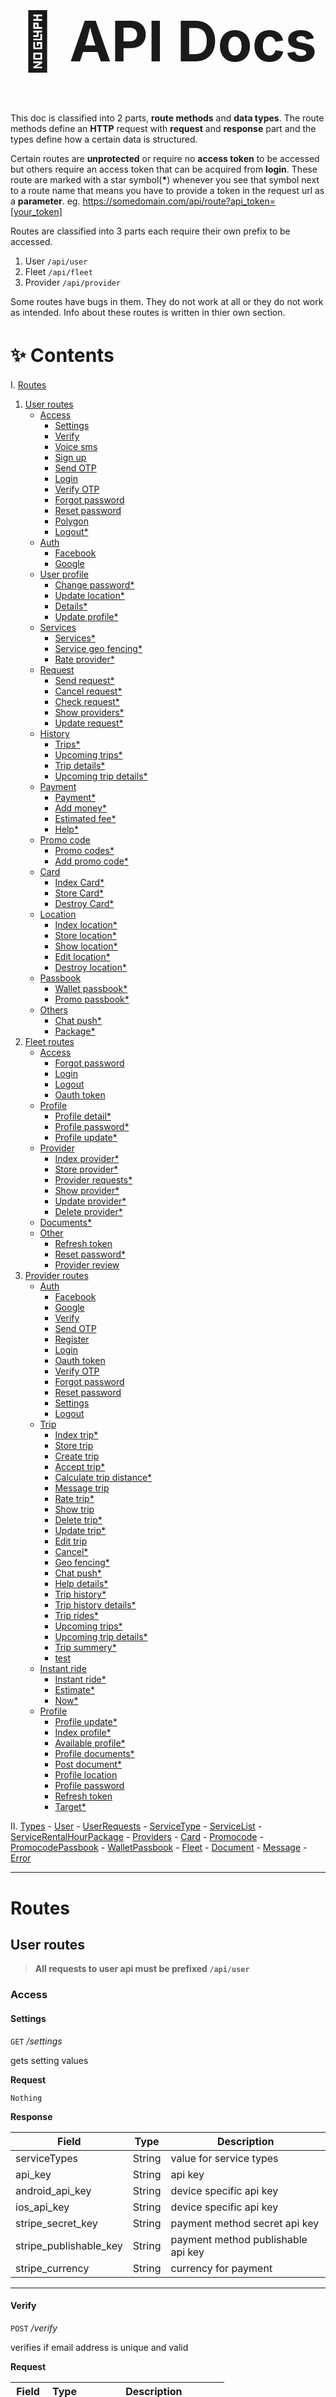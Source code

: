 <h1 style="font-size:90px;text-align:center;">📃 API Docs </h1>

This doc is classified into 2 parts, **route methods** and **data types**. The route methods define an **HTTP** request with **request** and **response** part  and the types define how a certain data is structured.

Certain routes are **unprotected** or require no **access token** to be accessed but others require an access token that can be acquired from **login**. These route are marked with a star symbol(**\***) whenever you see that symbol next to a route name that means you have to provide a token in the request url as a **parameter**. eg. https://somedomain.com/api/route?api_token=[your_token] 

Routes are classified into 3 parts each require their own prefix to be accessed.

1. User `/api/user`
2. Fleet `/api/fleet`
3. Provider `/api/provider`

Some routes have bugs in them. They do not work at all or they do not work as intended. Info about these routes is written in thier own section.

<h1 style="font-size:30px;">✨ Contents</h1>

I. [Routes](#routes)
 1. [User routes](#user-routes)
    - [Access](#access)
      - [Settings](#settings)
      - [Verify](#verify)
      - [Voice sms](#voice-sms)
      - [Sign up](#sign-up)
      - [Send OTP](#send-otp)
      - [Login](#login)
      - [Verify OTP](#verify-otp)
      - [Forgot password](#forgot-password)
      - [Reset password](#reset-password)
      - [Polygon](#polygon)
      - [Logout*](#logout)
    - [Auth](#auth)
      - [Facebook](#facebook)
      - [Google](#google)
    - [User profile](#user-profile)
      - [Change password*](#change-password)
      - [Update location*](#update-location)
      - [Details*](#details)
      - [Update profile*](#update-profile)
    - [Services](#services)
      - [Services*](#services-1)
      - [Service geo fencing*](#service-geo-fencing)
      - [Rate provider*](#rate-provider)
    - [Request](#request)
      - [Send request*](#send-request)
      - [Cancel request*](#cancel-request)
      - [Check request*](#check-request)
      - [Show providers*](#show-providers)
      - [Update request*](#update-request)
    - [History](#history)
      - [Trips*](#trips)
      - [Upcoming trips*](#upcoming-trips)
      - [Trip details*](#trip-details)
      - [Upcoming trip details*](#upcoming-trip-details)
    - [Payment](#payment)
      - [Payment*](#payment-1)
      - [Add money*](#add-money)
      - [Estimated fee*](#estimated-fee)
      - [Help*](#help)
    - [Promo code](#promo-code)
      - [Promo codes*](#promo-codes)
      - [Add promo code*](#add-promo-code)
    - [Card](#card)
      - [Index Card*](#index-card)
      - [Store Card*](#store-card)
      - [Destroy Card*](#destroy-card)
    - [Location](#location)
      - [Index location*](#index-location)
      - [Store location*](#store-location)
      - [Show location*](#show-location)
      - [Edit location*](#edit-location)
      - [Destroy location*](#destroy-location)
    - [Passbook](#passbook)
      - [Wallet passbook*](#wallet-passbook)
      - [Promo passbook*](#promo-passbook)
    - [Others](#others)
      - [Chat push*](#chat-push)
      - [Package*](#package)
2. [Fleet routes](#fleet-routes)
    - [Access](#access-1)
      - [Forgot password](#forgot-password-1)
      - [Login](#login-1)
      - [Logout](#logout-1)
      - [Oauth token](#oauth-token)
    - [Profile](#profile)
      - [Profile detail*](#profile-detail)
      - [Profile password*](#profile-password)
      - [Profile update*](#profile-update)
    - [Provider](#provider)
      - [Index provider*](#index-provider)
      - [Store provider*](#store-provider)
      - [Provider requests*](#provider-requests)
      - [Show provider*](#show-provider)
      - [Update provider*](#update-provider)
      - [Delete provider*](#delete-provider)
    - [Documents*](#documents)
    - [Other](#other)
      - [Refresh token](#refresh-token)
      - [Reset password*](#reset-password-1)
      - [Provider review](#provider-review)
 3. [Provider routes](#provider-routes)
    - [Auth](#auth-1)
      - [Facebook](#facebook-1)
      - [Google](#google-1)
      - [Verify](#verify-1)
      - [Send OTP](#send-otp-1)
      - [Register](#register)
      - [Login](#login-2)
      - [Oauth token](#oauth-token-1)
      - [Verify OTP](#verify-otp-1)
      - [Forgot password](#forgot-password-2)
      - [Reset password](#reset-password-2)
      - [Settings](#settings-1)
      - [Logout](#logout-2)
    - [Trip](#trip)
      - [Index trip*](#index-trip)
      - [Store trip](#store-trip)
      - [Create trip](#create-trip)
      - [Accept trip*](#accept-trip)
      - [Calculate trip distance*](#calculate-trip-distance)
      - [Message trip](#message-trip)
      - [Rate trip*](#rate-trip)
      - [Show trip](#show-trip)
      - [Delete trip*](#delete-trip)
      - [Update trip*](#update-trip)
      - [Edit trip](#edit-trip)
      - [Cancel*](#cancel)
      - [Geo fencing*](#geo-fencing)
      - [Chat push*](#chat-push-1)
      - [Help details*](#help-details)
      - [Trip history*](#trip-history)
      - [Trip history details*](#trip-history-details)
      - [Trip rides*](#trip-rides)
      - [Upcoming trips*](#upcoming-trips-1)
      - [Upcoming trip details*](#upcoming-trip-details-1)
      - [Trip summery*](#trip-summery)
      - [test](#test)
    - [Instant ride](#instant-ride)
      - [Instant ride*](#instant-ride-1)
      - [Estimate*](#estimate)
      - [Now*](#now)
    - [Profile](#profile-1)
      - [Profile update*](#profile-update-1)
      - [Index profile*](#index-profile)
      - [Available profile*](#available-profile)
      - [Profile documents*](#profile-documents)
      - [Post document*](#post-document)
      - [Profile location](#profile-location)
      - [Profile password](#profile-password-1)
      - [Refresh token](#refresh-token-1)
      - [Target*](#target)

II. [Types](#types)
    - [User](#user)
    - [UserRequests](#userrequests)
    - [ServiceType](#servicetype)
    - [ServiceList](#servicelist)
    - [ServiceRentalHourPackage](#servicerentalhourpackage)
    - [Providers](#providers)
    - [Card](#card-1)
    - [Promocode](#promocode)
    - [PromocodePassbook](#promocodepassbook)
    - [WalletPassbook](#walletpassbook)
    - [Fleet](#fleet)
    - [Document](#document)
    - [Message](#message)
    - [Error](#error)

---

# Routes

## User routes

> **All requests to user api must be prefixed `/api/user`**

### Access

#### Settings

`GET` */settings*

gets setting values

**Request**

`Nothing`

**Response**

| Field | Type | Description |
| ----------- | ----------- | ----------- |
| serviceTypes | String | value for service types |
| api_key | String | api key |
| android_api_key | String | device specific api key |
| ios_api_key | String | device specific api key |
| stripe_secret_key | String | payment method secret api key |
| stripe_publishable_key | String | payment method publishable api key |
| stripe_currency | String | currency for payment |

---

#### Verify

`POST` */verify*

verifies if email address is unique and valid

**Request**

| Field | Type | Description |
| ----------- | ----------- | ----------- |
| email | String | Email address to be verified |

**Response**

*`On success`*

Returns type [Message](#message)

*`On error`*

Returns type [Error](#error)

---

#### Voice sms

`POST` */voice/sms*

Generates and responds with an OTP code

**Request**

| Field | Type | Description |
| ----------- | ----------- | ----------- |
| username | Integer | Mobile number to generate the OTP for starting with `9` |

**Response**

*`On success`*

| Field | Type | Description |
| ----------- | ----------- | ----------- |
| otp | String | Returns the OTP code generated |

*`On error`* Code `500`  is thrown

---

#### Sign up

`POST` */signup*

Used to sign up users

**Request** `ALL values are required`

| Field | Type | Description |
| ----------- | ----------- | ----------- |
| social_unique_id | String | `Required` if login by facebook or google|
| device_type | String | type of the device. values are `android` or `ios`|
| device_token | String | Used to remember the device |
| device_id | String | Used to remember the device |
| login_by | String | Method used for login. values are `facebook` or `google` |
| first_name | String | first name max 255 char|
| last_name | String | last name max 255 char|
| email | String | email max 255 char and unique to user |
| mobile | Integer | mobile number unique to user |
| password | String | password min 6 char |
| emergency_contact1 | String | emergency contact |

**Response**

*`On success`*

Responds with type [User](#user)

*`On error`* Code `500`  is thrown

---

#### Send OTP

`POST` */send/otp*

Generates and responds with an OTP code over sms

**Request**

| Field | Type | Description |
| ----------- | ----------- | ----------- |
| username | Integer | Mobile number to generate the OTP for with full format |

**Response**

*`On success`*

| Field | Type | Description |
| ----------- | ----------- | ----------- |
| otp | String | Returns the OTP code generated |

*`On error`* Code `500`  is thrown

---

#### Login

`POST` */login*

Used to login users

**Request** `ALL values are required`

| Field | Type | Description |
| ----------- | ----------- | ----------- |
| device_type | String | type of the device. values are `android` or `ios`|
| device_token | String | Used to remember the device |
| username | String | user name for login|
| country_code | Integer | country code |
| password | String | password min 6 char |

**Response**

*`On success`*

Responds with type `Response`

*`On error`* Code `500`  is thrown

---

#### Verify OTP

`POST` */verify/otp*

Verified otp sent over sms or voice

**Request**

| Field | Type | Description |
| ----------- | ----------- | ----------- |
| otp | Integer | OTP code send over either sms or voice |
| username | Integer | Mobile number to generate the OTP for with full format |
| device_token | String | Used to remember the device |

**Response**

*`On success`*

Responds with type `Response`

*`On error`* Code `500`  is thrown

---

#### Forgot password

`POST` */forgot/password*

generates and send an OTP Code for a mobile number of an existing user

**Request**

| Field | Type | Description |
| ----------- | ----------- | ----------- |
| mobile | String | Mobile number to generate and send OTP for with full format |

**Response**

*`On success`*

Returns type [Message](#message)

*`On error`*

Returns type [Error](#error)

---

#### Reset password

`POST` */reset/password*

resets password for a user

**Request**

| Field | Type | Description |
| ----------- | ----------- | ----------- |
| id | Integer | user id the reset password for |
| password | String | the new confirmed password (min 6 char) |

**Response**

*`On success`*

Returns type [Message](#message)

*`On error`*

Returns type [Error](#error)

---

#### Polygon

`GET` */polygon*

`undefined` in the code

---

#### Logout*

`POST` */logout*

Used to logout user

**Request**

`Nothing`

**Response**

*`On success`*

Returns type [Message](#message)

*`On error`*

Returns type [Error](#error) with code `500`

---

### Auth

#### Facebook

`POST` */auth/facebook*

Used to login user using facebook login

**Request**

| Field | Type | Description |
| ----------- | ----------- | ----------- |
| device_type | String | type of the device. values are `android` or `ios`|
| device_token | String | Used to remember the device |
| device_id | String | device_id |
| accessToken | String | Token from the other api|
| login_by | String | login by `facebook`, `google` or `manual` |

**Response**

*`On success`*

| Field | Type | Description |
| ----------- | ----------- | ----------- |
| status | Boolean | Indicates the success status of the request |
| token_type | String | Default value `Bearer` |
| access_token | String | Api access token |

*`On error`*

| Field | Type | Description |
| ----------- | ----------- | ----------- |
| status | Boolean | Indicates the success status of the request |
| message | String | Returns a human readable error message |

---

#### Google

`POST` */auth/google*

Used to login user using google login

**Request**

| Field | Type | Description |
| ----------- | ----------- | ----------- |
| device_type | String | type of the device. values are `android` or `ios`|
| device_token | String | Used to remember the device |
| device_id | String | device_id |
| accessToken | String | Token from the other api|
| login_by | String | login by `facebook`, `google` or `manual` |

**Response**

*`On success`*

| Field | Type | Description |
| ----------- | ----------- | ----------- |
| status | Boolean | Indicates the success status of the request |
| token_type | String | Default value `Bearer` |
| access_token | String | Api access token |

*`On error`*

| Field | Type | Description |
| ----------- | ----------- | ----------- |
| status | Boolean | Indicates the success status of the request |
| message | String | Returns a human readable error message |

---

> :warning: **The following routes are middleware protected and require *`api_token`* to be specified (eg. `/?api_token=[token]`)**

### User profile

#### Change password*

`POST` */change/password*

Change password for a logged in user

**Request**

| Field | Type | Description |
| ----------- | ----------- | ----------- |
| password | String | The new confirmed password to change to |
| old_password | String | The existing password |

**Response**

*`On success`*

| Field | Type | Description |
| ----------- | ----------- | ----------- |
| message | String | Returns a human readable error message |

*`On error`*

Returns type [Error](#error)

---

#### Update location*

`POST` */update/location*

updates location value for a user

**Request**

| Field | Type | Description |
| ----------- | ----------- | ----------- |
| latitude | Float | latitude of the new location |
| longitude | Float | longitude of the new location |

**Response**

*`On success`*

| Field | Type | Description |
| ----------- | ----------- | ----------- |
| message | String | Returns a human readable error message |

*`On error`*

Returns type [Error](#error)

---

#### Details*

`GET` */details*

returns user data for the device

**Request**

| Field | Type | Description |
| ----------- | ----------- | ----------- |
| device_type | Float | type of the device. values are `android` or `ios` |

**Response**

*`On success`*

Returns type [User](#user)

*`On error`*

Returns type [Error](#error)

---

#### Update profile*

`POST` */update/profile*

updates user profile

**Request**

| Field | Type | Description |
| ----------- | ----------- | ----------- |
| first_name | String | first name max 255 char|
| last_name | String | last name max 255 char|
| email | String | email max 255 char and unique to user |
| mobile | String | mobile number unique to user |
| picture | Mimes | profile picture for the user. accepted types are `jpeg` ,`bmp` and `png` |

**Response**

*`On success`*

Returns type [User](#user)

*`On error`*

Returns type [Error](#error)

### Services

#### Services*

`GET` */services*

returns service types with rental hor package

**Request**

`Nothing`

**Response**
*`On success`*

Returns type [ServiceList](#serviceList) array

*`On error`*

Returns type [Error](#error)

---

#### Service geo fencing*

`GET` */services/geo_fencing*

Checks to see if service is available at provided location

**Request**

| Field | Type | Description |
| ----------- | ----------- | ----------- |
| s_latitude | String | latitude to check availability on |
| s_longitude | String | longitude to check availability on |
| service_type | Integer | Id for the service type |


**Response**

*`On success`*

| Field | Type | Description |
| ----------- | ----------- | ----------- |
| km | Integer | Distance to the service |
| fare | Integer | Price for the service  |
| service | Integer | Contains type [ServiceType](#servicetype) |

*`On error`*

Returns type [Error](#error)

---

#### Rate provider*

`POST` */rate/provider*

Adds a user rating

**Request**

| Field | Type | Description |
| ----------- | ----------- | ----------- |
| request_id | Integer | ID for a user request |
| rating | Integer | rating with possible values `1`, `2` ,`3` ,`4` or `5` |
| comment | String | max 255 char comment |


**Response**

*`On success`*

Returns type [Message](#message)

*`On error`*

Returns type [Error](#error)

---

### Request

#### Send request*

`POST` */send/request*

generate a new user request

**Request**

| Field | Type | Description |
| ----------- | ----------- | ----------- |
| s_latitude | Integer | latitude for the request |
| s_longitude | Integer | longitude for the request |
| service_type | Integer | unique identifier for the service type |
| promo_code *(optional)* | String | Promotion code |
| distance | Integer | distance of the request |
| use_wallet *(optional)* | Integer | - |
| payment_mode | String | Spec for payment method. Possible values are `CASH`, `CARD`, `PAYPAL` and `CC_AVENUE` |
| card_id | Integer | `Requied` if payment mode is `CARD` and the card exists |

**Response**

*`On success`*

| Field | Type | Description |
| request_id | Integer | Unique identifier for the request |
| current_provider | Integer | Unique identifier for the current provider |

*`On error`*

Returns type [Error](#error)

---

#### Cancel request*

`POST` */cancel/request*

cancels user request

**Request**

| Field | Type | Description |
| ----------- | ----------- | ----------- |
| request_id | Integer | unique identifier for request retrieved from [Send request](#send-request)  |

**Response**

*`On success`*

Returns type [Message](#message)

*`On error`*

Returns type [Error](#error)

---

#### Check request*

`GET` */request/check*

check user request

**Request**

`Nothing`

**Response**

*`On success`*

| Field | Type | Description |
| ----------- | ----------- | ----------- |
| sos | Integer | sos number with default value `911` |
| cash | String | setting value for `CASH` |
| card | String | setting value for `CARD` |
| stripe_secret_key | String | setting value for stripe secret key |
| stripe_publishable_key | String | setting value for stripe publishable key |

*`On error`*

Returns type [Error](#error) with status code `500`

---

#### Show providers*

`GET` */show/providers*

Returns providers for a certain area and service

**Request**

| Field | Type | Description |
| ----------- | ----------- | ----------- |
| latitude | Integer | latitude to get providers for |
| longitude | Integer | longitude to get providers for |
| service | Integer | service to get providers for |

**Response**

*`On success`*

Returns type [Providers](#providers)

*`On error`*

Returns type [Error](#error) with status code `500`

---

#### Update request*

`POST` */update/request*

Returns providers for a certain area and service

**Request**

| Field | Type | Description |
| ----------- | ----------- | ----------- |
| latitude | Integer | latitude to get providers for |
| longitude | Integer | longitude to get providers for |
| request_id | Integer | unique identifier or the request to be modified |
| address | String | address information |

**Response**

*`On success`*

Returns type [Message](#message)


*`On error`*

Returns type [Error](#error) with status code `500`

---

### History

#### Trips*

`GET` */trips*

Returns trip history using user requests

**Request**

`Nothing`

**Response**

*`On success`*

Returns type [UserRequests](#userrequests)

*`On error`*

Returns type [Error](#error) with status code `500`

---

#### Upcoming trips*

`GET` */upcoming/trips*

Returns upcoming trip histories using user requests

**Request**

`Nothing`

**Response**

*`On success`*

Returns type [UserRequests](#userrequests)

*`On error`*

Returns type [Error](#error) with status code `500`

---

#### Trip details*

`GET` */trips/details*

Returns trip details using user requests

**Request**

| Field | Type | Description |
| ----------- | ----------- | ----------- |
| request_id | Integer | used to find a specific request |

**Response**

*`On success`*

Returns type [UserRequests](#userrequests)

*`On error`*

Returns type [Error](#error) with status code `500`

---

#### Upcoming trip details*

`GET` */upcoming/trips/details*

Returns upcoming trip histories using user requests

**Request**

| Field | Type | Description |
| ----------- | ----------- | ----------- |
| request_id | Integer | used to find a specific request |

**Response**

*`On success`*

Returns type [UserRequests](#userrequests)

*`On error`*

Returns type [Error](#error) with status code `500`

---

### Payment

#### Payment*

`POST` */payment*

Returns payment method for user request

**Request**

| Field | Type | Description |
| ----------- | ----------- | ----------- |
| request_id | Integer | used to find a specific request |

**Response**

*`On success`*

Returns type [Message](#message)

*`On error`*

Returns type [Error](#error) with status code `500`

---

#### Add money*

`POST` */add/money*

Returns payment method for user request

**Request**

| Field | Type | Description |
| ----------- | ----------- | ----------- |
| amount | Integer | amount of money fo add |
| card_id | Integer | card identifier for the user |

**Response**

*`On success`*

Returns type [Message](#message)

*`On error`*

Returns type [Error](#error) with status code `500`

---

#### Estimated fee*

`GET` */estimated/fee*

Returns payment method for user request

**Request**

| Field | Type | Description |
| ----------- | ----------- | ----------- |
| s_latitude | Integer | numeric starting latitude |
| s_longitude | Integer | numeric starting longitude |
| d_latitude | Integer | numeric destination latitude |
| d_longitude | Integer | numeric destination longitude |
| service_type | Integer | unique identifier for service type |
| service_required | String | possible values include `rental` and `outstation` |
| leave | Datetime | datatime to leave |
| return | Datetime | datatime to return |
| day | Datetime | datatime  |


**Response**

*`On success`*

| Field | Type | Description |
| ----------- | ----------- | ----------- |
| estimated_fare | Integer | estimated fee for the service |
| distance | Integer | distance in kilometer |
| minute | Integer | estimated minutes |
| minute | Integer | estimated minutes |
| time | Integer | estimated time |
| surge | Integer | - |
| surge_value | Integer | - |
| tax_price | Integer | tax price on the fee |
| base_price | Integer | base price of the fee |
| service_type | Integer | unique identifier for the service type |
| wallet_balance | Integer | remaining ballance in the user wallet  |
| city_limits | Integer | - |
| service_required | String | - |
| rental_hours | Integer | rental hours |
| leave | Integer | time to leave |
| return  | Integer | time to return |
| day | Integer | day time |
| limit_message | String | setting value for `limit_message` |
| non_geo_price | Integer | - |
| rental_hour_package | Integer | - |
| time_package | Integer | - |
| rental_package | Integer | - |

*`On error`*

Returns type [Error](#error) with status code `500`

---

#### Help*

`GET` */help*

Returns help details

**Request**

`Nothing`

**Response**

*`On success`*

| Field | Type | Description |
| ----------- | ----------- | ----------- |
| contact_number | String | contact number for help |
| contact_email | String | contact email for help |

*`On error`*

Returns type [Error](#error) with status code `500`

---

### Promo code

#### Promo codes*

`GET` */promocodes*

Returns active promo codes for current user

**Request**

`Nothing`

**Response**

*`On success`*

Returns type [Promocode](#promocode)

*`On error`*

Returns type [Error](#error) with status code `500`

---

#### Add promo code*

`POST` */promocode/add*

Adds promo code to the current user

**Request**

| Field | Type | Description |
| ----------- | ----------- | ----------- |
| promocode | String | the promo code to be added  |

**Response**

*`On success`*

Returns type [Message](#message)

*`On error`*

Returns type [Error](#error) with status code `500`

---

### Card

#### Index Card*

`GET` */card*

Returns a list of cards for a user

**Request**

`Nothing`

**Response**

*`On success`*

Returns type [Card](#card)

*`On error`*

Returns type [Error](#error) with status code `500`

---

#### Store Card*

`POST` */card*

Stores a card

**Request**

| Field | Type | Description |
| ----------- | ----------- | ----------- |
| stripe_token | String | required stripe token  |

**Response**

*`On success`*

Returns type [Message](#message)

*`On error`*

Returns type [Error](#error) with status code `500`

---

#### Destroy Card*

`DELETE` */card/{card}*

{card} is id if the card to be deleted
Deletes a card

**Request**

| Field | Type | Description |
| ----------- | ----------- | ----------- |
| card_id | String | unique identifier for the card to be destroyed  |

**Response**

*`On success`*

Returns type [Message](#message)

*`On error`*

Returns type [Error](#error) with status code `500`

---

### Location

#### Index location*

`GET` */location/index*

Returns a list of location for a user

**Request**

`Nothing`

**Response**

*`On success`*

| Field | Type | Description |
| ----------- | ----------- | ----------- |
| home | Location | - |
| work | Location | - |
| others | Location | - |
| recent | Location | - |

*`On error`*

Returns with status code `500`

---

#### Store location*

`POST` */location/store*

Stores a location

**Request**

| Field | Type | Description |
| ----------- | ----------- | ----------- |
| address | String | address for the location  |
| latitude | Integer | latitude for the location  |
| longitude | Integer | longitude for the location  |
| type | Enum | possible values are `home`, `work`, `recent` and `others`  |

**Response**

*`On success`*

Returns type [Message](#message)

*`On error`*

Returns type [Error](#error) with status code `500`

---

#### Show location*

`GET` */location/{id}*

show specific location with id

**Request**

replace `{id}` in the route with the preferred id

**Response**

*`On success`*

Returns type [Message](#message)

*`On error`*

Returns type [Error](#error) with status code `500`

---

#### Edit location*

`POST` */location/{id}/edit*

replace `{id}` in the route with the preferred id

**Request**

| Field | Type | Description |
| ----------- | ----------- | ----------- |
| address | String | address for the location  |
| latitude | Integer | latitude for the location  |
| longitude | Integer | longitude for the location  |
| type | Enum | possible values are `home`, `work`, `recent` and `others`  |

**Response**

*`On success`*

Returns type [Message](#message)

*`On error`*

Returns type [Error](#error) with status code `500`

---

---

#### Destroy location*

`DELETE` */location/{id}*

replace `{id}` in the route with the preferred id

**Request**

`Nothing`

**Response**

*`On success`*

Returns type [Message](#message)

*`On error`*

Returns type [Error](#error) with status code `500`

---

### Passbook

#### Wallet passbook*

`GET` */wallet/passbook*

Gets the wallet passbook for the current user

**Request**

`Nothing`

**Response**

*`On success`*

Returns type [WalletPassbook](#walletpassbook)

*`On error`*

Returns type [Error](#error) with status code `500`

---

#### Promo passbook*

`GET` */promo/passbook*

Gets the promo passbook for the current user

**Request**

`Nothing`

**Response**

*`On success`*

Returns type [PromocodePassbook](#PromocodePassbook)

*`On error`*

Returns type [Error](#error) with status code `500`

---

### Others

#### Chat push*

`POST` */chat/push*

push notification or chat

**Request**

| Field | Type | Description |
| ----------- | ----------- | ----------- |
| id | Integer | - |
| message | String | message for the chat to push |

**Response**

`Nothing`

---

#### Package*

`GET` */package*

gets a list of packages

**Request**

`Nothing`

**Response**
Returns type `PackageType`

---

## Fleet routes

> **All requests to fleet api must be prefixed `/api/fleet`**

### Access

#### Forgot password

`POST` */forgot/password*

generates and send an OTP Code for a email of an existing fleet

**Request**

| Field | Type | Description |
| ----------- | ----------- | ----------- |
| email | String | email of the account to reset password for |

**Response**

*`On success`*

Returns type [Message](#message)

*`On error`*

Returns type [Error](#error)

---

#### Login

> **This route is undefined in the code. It's functionality is routed to `/oauth/token` so you can use that as a login route**

---

#### Logout

`POST` */logout*

logout an account

**Request**

| Field | Type | Description |
| ----------- | ----------- | ----------- |
| id | Integer | unique identifier for an account  |


**Response**

*`On success`*

Returns type [Message](#message)

*`On error`*

Returns type [Error](#error)

---

#### Oauth token

`POST` */oauth/token*

login as a fleet

**Request**

| Field | Type | Description |
| ----------- | ----------- | ----------- |
| email | String | valid email for account |
| password | String | min 6 char |
| device_token | String | device identifier |
| device_id | String | unique identifier for a device |
| device_type | Enum | passible values are `android` or `ios` |

**Response**

*`On success`*

Returns type [Fleet](#fleet)

*`On error`*

Returns type [Error](#error)

---
### Profile

> **The following routes are middleware protected and need an access token to be accessed which can be acquired from login (eg. api_token=[token])**

#### Profile detail*

`GET` */profile/detail*

returns a logged in fleet's profile info

**Request**

`Nothing`

**Response**

*`On success`*

Returns type [Fleet](#fleet)

*`On error`*

Returns type [Error](#error)

---

#### Profile password*

`POST` */profile/password*

can be used to change a password for an account

**Request**

| Field | Type | Description |
| ----------- | ----------- | ----------- |
| old_password | String | requires the existing password in use |
| password | String | the new password, min 6 char, confirmed(means it needs another field 'confirm_password') |

**Response**

*`On success`*

Returns type [Message](#message)

*`On error`*

Returns type [Error](#error)

---

#### Profile update*

`POST` */profile/update*

updates account profile

**Request**

| Field | Type | Description |
| ----------- | ----------- | ----------- |
| name | String | new account name, max 255 char |
| company | String | new account company, max 255 char |
| mobile | Integer | new account mobile number, max 255 char |
| logo | Mimes | new account logo with `jpeg`,`jpg`,`bmp`or `png` file type, max 5242880 size |

**Response**

*`On success`*

Returns type [Message](#message)

*`On error`*

Returns type [Error](#error)

---

### Provider


#### Index provider*

`GET` */provider*

returns with info about the logged in fleet providers

**Request**

`Nothing`

**Response**

*`On success`*

Returns type [Providers](#providers)

*`On error`*

Returns type [Error](#error)

---

#### Store provider*

`POST` */provider*

creates a provider

**Request**

| Field | Type | Description |
| ----------- | ----------- | ----------- |
| first_name | String | first name of the provider |
| last_name | String | last name of the provider |
| mobile | Integer | mobile number for the provider |
| avatar | Mimes | profile picture with file types `jpeg`, `jpg`, `bmp`,`png` with max size 5242880 |

**Response**

*`On success`*

Returns type [Message](#message)

*`On error`*

Returns type [Error](#error)

---

#### Provider requests*

`GET` */provider/{id}/request*

replace {id} with the id of a provider to get user requests for

**Request**

`Nothing`

**Response**

*`On success`*

Returns type [UserRequests](#userrequests)

*`On error`*

Returns type [Error](#error)

---

#### Show provider*

`GET` */provider/{provider}*

> :warning: **This route is buggy. It will return a view(html) not a json data**: replace {provider} with a providers id

**Request**

`Nothing`

**Response**

> :warning: **returns html**

---

#### Update provider*

`PUT|PATCH` */provider/{provider}*

updates a providers profile, replace {provider} with a providers id

**Request**

| Field | Type | Description |
| ----------- | ----------- | ----------- |
| first_name | String | first name of the provider |
| last_name | String | last name of the provider |
| mobile | Integer | mobile number for the provider |
| avatar | Mimes | profile picture with file types `jpeg`, `jpg`, `bmp`,`png` with max size 5242880 |

**Response**

*`On success`*

Returns type [Message](#message)

*`On error`*

Returns type [Error](#error)

---

#### Delete provider*

`DELETE` */provider/{provider}*

deletes a providers account, replace {provider} with a providers id

**Request**

`Nothing`

**Response**

*`On success`*

Returns type [Message](#message)

*`On error`*

Returns type [Error](#error)

---

### Documents*

> :warning: **These routes are buggy. They will return a view(html) not a json data**

| Method | route |
| ------- |----- |
| POST    |   /provider/{provider}/document|
| GET\| HEAD  | /provider/{provider}/document|
| GET\| HEAD  | /provider/{provider}/document/create|
| GET\| HEAD  | /provider/{provider}/document/{document}|
| PUT\| PATCH | /provider/{provider}/document/{document}|
| DELETE    | /provider/{provider}/document/{document}|
| GET\| HEAD  | /provider/{provider}/document/{document}/edit|
| GET\| HEAD  | /provider/{provider}/edit|
| DELETE    | /provider/{provider}/service/{document}|

### Other

---

#### Refresh token

> :warning: **This does not work. It's not defined in the code**

---

#### Reset password*

`POST` */reset/password*

resets password with a new one

**Request**

| Field | Type | Description |
| ----------- | ----------- | ----------- |
| id | String | unique identifier for the fleet |
| password | String | confirmed and min 6 char |

**Response**

*`On success`*

Returns type [Message](#message)

*`On error`*

Returns type [Error](#error)

---

#### Provider review

> :warning: **This route is buggy. It will return a view(html) not a json data**

---

## Provider routes

> **All requests to user api must be prefixed `/api/user`**

### Auth

#### Facebook

`POST` */auth/facebook*

Used to login provider using facebook login

**Request**

| Field | Type | Description |
| ----------- | ----------- | ----------- |
| device_type | String | type of the device. values are `android` or `ios`|
| device_token | String | Used to remember the device |
| device_id | String | device_id |
| accessToken | String | Token from the other api|
| login_by | String | login by `facebook`, `google` or `manual` |

**Response**

*`On success`*

| Field | Type | Description |
| ----------- | ----------- | ----------- |
| status | Boolean | Indicates the success status of the request |
| token_type | String | Default value `Bearer` |
| access_token | String | Api access token |
| currency | String | Setting value for currency |
| sos | String | Defaults to `911` |

*`On error`*

| Field | Type | Description |
| ----------- | ----------- | ----------- |
| status | Boolean | Indicates the success status of the request |
| message | String | Returns a human readable error message |

---

#### Google

`POST` */auth/google*

Used to login provider using google login

**Request**

| Field | Type | Description |
| ----------- | ----------- | ----------- |
| device_type | String | type of the device. values are `android` or `ios`|
| device_token | String | Used to remember the device |
| device_id | String | device_id |
| accessToken | String | Token from the other api|
| login_by | String | login by `facebook`, `google` or `manual` |

**Response**

*`On success`*

| Field | Type | Description |
| ----------- | ----------- | ----------- |
| status | Boolean | Indicates the success status of the request |
| token_type | String | Default value `Bearer` |
| access_token | String | Api access token |

*`On error`*

| Field | Type | Description |
| ----------- | ----------- | ----------- |
| status | Boolean | Indicates the success status of the request |
| message | String | Returns a human readable error message |

---

#### Verify

`POST` */verify*

verifies if email address is unique and valid

**Request**

| Field | Type | Description |
| ----------- | ----------- | ----------- |
| email | String | Email address to be verified |

**Response**

*`On success`*

Returns type [Message](#message)

*`On error`*

Returns type [Error](#error)

---

#### Send OTP

`POST` */send/otp*

Generates and responds with an OTP code over sms

**Request**

| Field | Type | Description |
| ----------- | ----------- | ----------- |
| username | Integer | Mobile number to generate the OTP for with full format |

**Response**

*`On success`*

| Field | Type | Description |
| ----------- | ----------- | ----------- |
| otp | String | Returns the OTP code generated |

*`On error`* Code `500`  is thrown

---

---

#### Register

`POST` */register*

Used to sign up providers

**Request** `ALL values are required`

| Field | Type | Description |
| ----------- | ----------- | ----------- |
| device_type | String | type of the device. values are `android` or `ios`|
| device_token | String | Used to remember the device |
| device_id | String | Used to remember the device |
| first_name | String | first name max 255 char|
| last_name | String | last name max 255 char|
| mobile | Integer | mobile number unique to user |
| password | String | password min 6 char |
| emergency_contact1 | String | emergency contact |

**Response**

*`On success`*

Responds with type [Providers](#providers)

*`On error`*

Returns type [Error](#error)

---

#### Login

`POST` */login*

Used to login providers

**Request** `ALL values are required`

| Field | Type | Description |
| ----------- | ----------- | ----------- |
| device_type | String | type of the device. values are `android` or `ios`|
| device_token | String | Used to remember the device |
| device_id | String | Used to remember the device |
| mobile | String | fully formated mobile number |
| country_code | Integer | country code |
| password | String | password min 6 char |

**Response**

*`On success`*

Responds with type [Providers](#providers)

*`On error`* 

Returns type [Error](#error)

---

#### Oauth token

`POST` */oauth/token*

> :warnning: *Points to the same method as `/login`* 

---

#### Verify OTP

`POST` */verify/otp*

Verified otp sent over sms or voice

**Request**

| Field | Type | Description |
| ----------- | ----------- | ----------- |
| otp | Integer | OTP code send over either sms or voice |
| username | Integer | Mobile number to generate the OTP for with full format |
| device_token | String | Used to remember the device |

**Response**

*`On success`*

Responds with type `Response`

*`On error`* Code `500`  is thrown

---

#### Forgot password

`POST` */forgot/password*

generates and send an OTP Code for a mobile number of an existing user

**Request**

| Field | Type | Description |
| ----------- | ----------- | ----------- |
| mobile | String | Mobile number to generate and send OTP for with full format |

**Response**

*`On success`*

| Field | Type | Description |
| ----------- | ----------- | ----------- |
| message | String | Human readable message |
| provider | [Providers](#providers) | provider info |

*`On error`*

Returns type [Error](#error)

---

#### Reset password

`POST` */reset/password*

resets password for a user

**Request**

| Field | Type | Description |
| ----------- | ----------- | ----------- |
| id | Integer | user id the reset password for |
| password | String | the new confirmed password (min 6 char) |

**Response**

*`On success`*

Returns type [Message](#message)

*`On error`*

Returns type [Error](#error)

---

#### Settings

`GET` */settings*

gets setting values

**Request**

`Nothing`

**Response**

| Field | Type | Description |
| ----------- | ----------- | ----------- |
| serviceTypes | String | value for service types |
| api_key | String | api key |
| android_api_key | String | device specific api key |
| ios_api_key | String | device specific api key |
| stripe_secret_key | String | payment method secret api key |
| stripe_publishable_key | String | payment method publishable api key |
| stripe_currency | String | currency for payment |

---

#### Logout

`POST` */logout*

Used to logout provider

**Request**

| Field | Type | Description |
| ----------- | ----------- | ----------- |
| id | Integer | Unique identifier for the provider to be logged out |

**Response**

*`On success`*

Returns type [Message](#message)

*`On error`*

Returns type [Error](#error) with code `500`

---

### Trip

---

#### Index trip*

`GET` */trip*

get all trips

**Request**

`Nothing`

**Response**

*`On success`*

| Field | Type | Description |
| ----------- | ----------- | ----------- |
| account_status | Enum | possible values are `onboarding`, `approved` and `banned` |
| service_status | Enum | possible values are `active` and `offline` |
| requests | [UserRequests](#userrequests) | list of user requests |

Returns type [Message](#message)

*`On error`*

Returns type [Error](#error)

---

#### Store trip

`POST` */trip*

> :warning: this route is not defined in the code

---

#### Create trip

`POST` */trip/create*

> :warning: this route is not defined in the code

---

#### Accept trip*

`POST` */trip/{id}*

accept trips incoming from a user
replace {id} with id of a user request to be accepted

**Request**

`Nothing`

**Response**

*`On success`*

Returns type [UserRequests](#userrequests)

*`On error`*

Returns type [Error](#error)

---

#### Calculate trip distance*

`POST` */trip/{id}/calculate*

calculates trip distance
replace {id} with id of a user request

**Request**

| Field | Type | Description |
| ----------- | ----------- | ----------- |
| latitude | Integer | current location |
| longitude | Integer | current location |

**Response**

*`On success`*

Returns type [UserRequests](#userrequests)

*`On error`*

Returns type [Error](#error)

---

#### Message trip

`POST` */trip/{id}/message*

> :warning: this route is not defined in the code

---

#### Rate trip*

`POST` */trip/{id}/rate*

rate a certain trip
replace {id} with id of a user request

**Request**

| Field | Type | Description |
| ----------- | ----------- | ----------- |
| rating | Integer | rating with possible values `1`, `2` ,`3` ,`4` or `5` |
| comment | String | max 255 char comment |

**Response**

*`On success`*

Returns type [Message](#message)

*`On error`*

Returns type [Error](#error)

---

#### Show trip

`POST` */trip/{trip}*

> :warning: this route is not defined in the code

---

#### Delete trip*

`DELETE` */trip/{trip}*

deletes a certain trip
replace {trip} with id of a user request

**Request**

`Nothing`

**Response**

*`On success`*

Returns type [Message](#message) `or` Returns type [UserRequests](#userrequests) with a property .user:[User](#user) inside it

```
UserRequests{
    ...
    user: User
    ...
}
```

*`On error`*

Returns type [Error](#error)

---

#### Update trip*

`POST` */trip/trip*



**Request**

| Field | Type | Description |
| ----------- | ----------- | ----------- |
| status | Enum | possible values are `SEARCHING`,`CANCELLED`,`ACCEPTED`,`STARTED`,`ARRIVED`,`PICKEDUP`,`DROPPED`,`COMPLETED` and `SCHEDULED` |
| address | String | current address |
| latitude | Integer | current location |
| longitude | Integer | current location |

**Response**

*`On success`*

Returns type [UserRequests](#userrequests)

*`On error`*

Returns type [Error](#error)

---

#### Edit trip

`POST` */trip/{trip}/edit*

> :warning: this route is not defined in the code

---

#### Cancel*

`POST` */cancel*

cancel a trip

**Request**

| Field | Type | Description |
| ----------- | ----------- | ----------- |
| cancel_reason | String | max 255 char |

**Response**

*`On success`*

Returns type [UserRequests](#userrequests)

*`On error`*

Returns type [Error](#error)

---

#### Geo fencing*

`POST` */geo-fencing/live-track*

live track a request

**Request**

| Field | Type | Description |
| ----------- | ----------- | ----------- |
| request_id | Integer | unique identifier to track data for |
| latitude | Integer | current location |
| longitude | Integer | current location |

**Response**

*`On success`*

| Field | Type | Description |
| ----------- | ----------- | ----------- |
| Request | [UserRequests](#userrequests) | live info about the request |

*`On error`*

Returns type [Error](#error)

---

#### Chat push*

`POST` */chat/push*

push a chat to a user

**Request**

| Field | Type | Description |
| ----------- | ----------- | ----------- |
| id | Integer | unique identifier for a request |
| message | String | message to be sent |

**Response**

`Nothing`

---

#### Help details*

`GET` */help*

get help info

**Request**

`Nothing`

**Response**

*`On success`*

| Field | Type | Description |
| ----------- | ----------- | ----------- |
| contact_number | String | setting value for contact_number |
| contact_email | String | setting value for contact_email |

*`On error`*

Returns type [Error](#error)

---

---

#### Trip history*

`GET` */requests/history*

Get the trip history of the provider

**Request**

`Nothing`

**Response**

*`On success`*

Returns type [UserRequests](#userrequests)

*`On error`*

Returns type [Error](#error)

---

#### Trip history details*

`GET` */request/history/details*

Get the trip history details of the provider

**Request**

| Field | Type | Description |
| ----------- | ----------- | ----------- |
| request_id | String | unique identifier for the request we want to get the details for |

**Response**

*`On success`*

Returns type [UserRequests](#userrequests)

*`On error`*

Returns type [Error](#error)

---

#### Trip rides*

`POST` */request/rides*

Get the ride history of the provider

**Request**

| Field | Type | Description |
| ----------- | ----------- | ----------- |
| request_id | String | unique identifier for the request we want to get the details for |

**Response**

*`On success`*

Returns type [UserRequests](#userrequests)

*`On error`*

Returns type [Error](#error)

---

#### Upcoming trips*

`GET` */request/upcoming*

scheduled trips of the provider

**Request**

`Nothing`

**Response**

*`On success`*

Returns type [UserRequests](#userrequests)

*`On error`*

Returns type [Error](#error)

---

#### Upcoming trip details*

`GET` */requests/upcoming/details*

detail for scheduled trip

**Request**

| Field | Type | Description |
| ----------- | ----------- | ----------- |
| request_id | String | unique identifier for the request we want to get the details for |

**Response**

*`On success`*

Returns type [UserRequests](#userrequests)

*`On error`*

Returns type [Error](#error)

---

#### Trip summery*

`POST` */summery*

summery for all trips of the provider

**Request**

`Nothing`

**Response**

*`On success`*

| Field | Type | Description |
| ----------- | ----------- | ----------- |
| rides | [UserRequests](#userrequests) | list of info for rides by the provider |
| revenue | Integer | revenue summery  |
| cancel_rides | Integer | amount of canceled rides  |
| scheduled_rides | Integer | amount of scheduled rides  |

*`On error`*

Returns type [Error](#error)

---

#### test

`POST` */test/push*

> this is useless

### Instant ride

---

#### Instant ride*

`POST` */instant-ride*

-

**Request**

| Field | Type | Description |
| ----------- | ----------- | ----------- |
| mobile | String | - |
| name | String | - |
| s_latitude | Integer | - |
| s_longitude | Integer | - |
| d_latitude | Integer | - |
| d_longitude | Integer | - |
| service_required | String | - |
| leave | String | - |
| return | String | - |
| day | String | - |

**Response**

*`On success`*

| Field | Type | Description |
| ----------- | ----------- | ----------- |
| user | [User](#user) | - |
| estimated_fare | Integer | - |

*`On error`*

Returns type [Error](#error)

---

#### Estimate*

`GET` */instant-ride/estimate*

estimate instant ride

**Request**

| Field | Type | Description |
| ----------- | ----------- | ----------- |
| s_latitude | Integer | - |
| s_longitude | Integer | - |
| d_latitude | Integer | - |
| d_longitude | Integer | - |

**Response**

*`On success`*

| Field | Type | Description |
| ----------- | ----------- | ----------- |
| estimated_fare | Integer | estimated fee for the service |
| distance | Integer | distance in kilometer |
| minute | Integer | estimated minutes |
| minute | Integer | estimated minutes |
| time | Integer | estimated time |
| surge | Integer | - |
| surge_value | Integer | - |
| tax_price | Integer | tax price on the fee |
| base_price | Integer | base price of the fee |
| service_type | Integer | unique identifier for the service type |
| wallet_balance | Integer | remaining ballance in the user wallet  |
| city_limits | Integer | - |
| service_required | String | - |
| rental_hours | Integer | rental hours |
| leave | Integer | time to leave |
| return  | Integer | time to return |
| day | Integer | day time |
| limit_message | String | setting value for `limit_message` |
| non_geo_price | Integer | - |

*`On error`*

Returns type [Error](#error)

---

#### Now*

`POST` */instant-ride/now*

-

**Request**

| Field | Type | Description |
| ----------- | ----------- | ----------- |
| s_latitude | Integer | - |
| s_longitude | Integer | - |
| s_address | String | - |
| d_latitude | Integer | - |
| d_longitude | Integer | - |
| d_address | String | - |
| user_id | Integer | - |

**Response**

*`On success`*

Returns type [UserRequests](#userrequests)

*`On error`*

Returns type [Error](#error)

---

### Profile

#### Profile update*

`POST` */profile*

update a provider profile

**Request**

| Field | Type | Description |
| ----------- | ----------- | ----------- |
| first_name | String | first name max 255 char|
| last_name | String | last name max 255 char|
| mobile | Integer | mobile number unique to user |
| avatar | Mimes | profile picture with file types `jpeg`, `jpg`, `bmp`,`png` with max size 5242880 |
| language | String | max 255 char|
| address | String | max 255 char|
| address_secondary | String | max 255 char|
| city | String | max 255 char|
| country | String | max 255 char|
| postal_code | String | max 255 char|

**Response**

*`On success`*

Returns type [Providers](#providers)

*`On error`*

Returns type [Error](#error)

---

#### Index profile*

`GET` */profile*

index providers profile

**Request**

`Nothing`

**Response**

*`On success`*

Returns type [Providers](#providers)

*`On error`*

Returns type [Error](#error)

---

#### Available profile*

`POST` */profile/available*

check if provider is available

**Request**

| Field | Type | Description |
| ----------- | ----------- | ----------- |
| service_status | Enum | possible values are `active` or `offline`  |

**Response**

*`On success`*

Returns type [Providers](#providers)

*`On error`*

Returns type [Error](#error)

---

#### Profile documents*

`GET` */profile/documents*

get documents for a profile

**Request**

`Nothing`

**Response**

*`On success`*

Returns type [Document](#document)

*`On error`*

Returns type [Error](#error)

---

#### Post document*

`POST` */profile/document*

upload document

**Request**

| Field | Type | Description |
| ----------- | ----------- | ----------- |
| document | String | a list of document files |

**Response**

*`On success`*

| Field | Type | Description |
| ----------- | ----------- | ----------- |
| success | String | Human readable success message |

*`On error`*

Returns type [Error](#error)

---

#### Profile location

`POST` */profile/location*

Update latitude and longitude of the provider

**Request**

| Field | Type | Description |
| ----------- | ----------- | ----------- |
| latitude | Integer | current location |
| longitude | Integer | current location |

**Response**

*`On success`*

Returns type [Message](#message)

*`On error`*

Returns type [Error](#error)

---

#### Profile password

`POST` */profile/password*

Update password of the provider.

**Request**

| Field | Type | Description |
| ----------- | ----------- | ----------- |
| password_old | String | old password |
| password | String | new confirmed password |

**Response**

*`On success`*

Returns type [Message](#message)

*`On error`*

Returns type [Error](#error)

---

#### Refresh token

`POST` */refresh/token*

refresh provider access token

**Request**

`Nothing`

**Response**

*`On success`*

Returns type [Providers](#providers) with access_token inside it

*`On error`*

Returns type [Error](#error)

---

#### Target*

`GET` */target*

Show providers daily target.

**Request**

`Nothing`

**Response**

*`On success`*

| Field | Type | Description |
| ----------- | ----------- | ----------- |
| rides | [UserRequests](#userrequests) | contains a list of user requests |
| rides_count | Integer | count of rides |
| target | Integer | Default value is `0` |

*`On error`*

Returns type [Error](#error)


---
---
---
---
---
---

# Types

### User

| Field | Type | Description |
| ----------- | ----------- | ----------- |
| id | Integer | Unique identifier for a user |
| social_unique_id | String | `Required` if login by facebook or google|
| device_type | String | type of the device. values are `android` or `ios`|
| device_token | String | Used to remember the device |
| device_id | String | Used to remember the device |
| login_by | String | Method used for login. values are `facebook` or `google` |
| first_name | String | first name max 255 char|
| last_name | String | last name max 255 char|
| email | String | email max 255 char and unique to user |
| mobile | String | mobile number unique to user |
| password | String | password min 6 char |
| emergency_contact1 | String | emergency contact |

---

### UserRequests

| Field | Type | Description |
| ----------- | ----------- | ----------- |
| id | Integer | Unique identifier for a request |
| user_id | Integer | Unique identifier for a user issuing the request |
| provider_id | Integer | Unique identifier for a provider. Default value is `0` |
| current_provider_id | Integer | Unique identifier for a provider |
| service_type_id | Integer | Unique identifier for the type of a service |
| rental_hours | Integer \| null | value for rental hours |
| out_leave | String \| null | value date time |
| out_return | String \| null | value date time |
| day | String \| null | value date time |
| status | Enum | possible values are `SEARCHING`,`CANCELLED`,`ACCEPTED`,`STARTED`,`ARRIVED`,`PICKEDUP`,`DROPPED`,`COMPLETED` and `SCHEDULED` |
| cancelled_by | Enum | possible values are `NONE`,`USER` and `PROVIDER` |
| payment_mode | Enum | possible values are `CASH`,`CARD`,`PAYPAL` and `CC_AVENUE` |
| service_required | Enum | possible values are `none`,`rental` and `outstation` |
| paid | Boolean | Default value is `0` |
| distance | Double | DOUBLE equivalent with precision, 15 digits in total and 8 after the decimal point |
| s_address | String \| null | starting address |
| s_latitude | String \| null | starting latitude |
| s_longitude | String \| null | starting longitude |
| d_address | String \| null | destination address |
| otp | String | - |
| d_latitude | String \| null | destination latitude |
| d_longitude | String \| null | destination longitude |
| assigned_at | TIMESTAMP  \| null | provider assigned time |
| schedule_at | TIMESTAMP  \| null | service scheduled time |
| started_at | TIMESTAMP  \| null | service starting time |
| finished_at | TIMESTAMP  \| null | service finished time |
| is_scheduled | Enum | possible values are `YES` and `YES` |
| user_rated | Boolean | default value is `0` |
| provider_rated | Boolean | default value is `0` |
| use_wallet | Boolean | default value is `0` |
| surge | Boolean | default value is `0` |
| route_key | LongText | - |

---

### ServiceType

| Field | Type | Description |
| ----------- | ----------- | ----------- |
| id | Integer | Unique identifier for a provider |
| name | String | name max 255 char|
| provider_name | String \| null | provider name max 255 char|
| image | String \| null | - |
| capacity | Integer | default value is `0` |
| fixed | Integer | - |
| price | Integer | price for the service |
| minute | Integer | - |
| outstation_km | Integer \| null | - |
| rental_fare | Integer \| null | - |
| outstation_driver | Integer \| null | - |
| hour | String \| null | - |
| distance | Integer | - |
| calculator | Enum | possible values are `MIN`, `HOUR`, `DISTANCE`, `DISTANCEMIN` and `DISTANCEHOUR` |
| description | String \| null | - |
| status | Integer | default value is `0` |

---

### ServiceList

| Field | Type | Description |
| ----------- | ----------- | ----------- |
| id | Integer | Unique identifier for a provider |
| name | String | name max 255 char|
| provider_name | String \| null | provider name max 255 char|
| image | String \| null | - |
| capacity | Integer | default value is `0` |
| fixed | Integer | - |
| price | Integer | price for the service |
| minute | Integer | - |
| outstation_km | Integer \| null | - |
| rental_fare | Integer \| null | - |
| outstation_driver | Integer \| null | - |
| hour | String \| null | - |
| distance | Integer | - |
| calculator | Enum | possible values are `MIN`, `HOUR`, `DISTANCE`, `DISTANCEMIN` and `DISTANCEHOUR` |
| description | String \| null | - |
| status | Integer | default value is `0` |
| rental_hour_package | - | has the type [ServiceRentalHourPackage](#servicerentalhourpackage) |

---

### ServiceRentalHourPackage

| Field | Type | Description |
| ----------- | ----------- | ----------- |
| id | Integer | Unique identifier for a provider |
| service_type_id | Integer | Unique identifier for the type of a service |
| hour | String \| null | - |
| km | String \| null | - |
| price | Double | default value is `0` |

---

### Providers

| Field | Type | Description |
| ----------- | ----------- | ----------- |
| id | Integer | Unique identifier for a provider |
| first_name | String | first name max 255 char|
| last_name | String | last name max 255 char|
| email | String \| null | email max 255 char and unique to user |
| mobile | String \| null | mobile number unique to user |
| password | String | password min 6 char |
| avatar | String \| null | - |
| rating | Decimal | default value is `5` |
| status | Enum | possible values are `onboarding`, `approved` and `banned` |
| latitude | Double \| null | used for the location of the provider |
| longitude | Double \| null | used for the location of the provider |
| otp | Integer | used for confirmation. default value is `0` |

---

### Card

| Field | Type | Description |
| ----------- | ----------- | ----------- |
| id | Integer | Unique identifier for a provider |
| user_id | Integer | id of user this card belongs to |
| last_four | String | - |
| card_id | String | - |
| brand | String \| null | - |
| is_default | Integer | Default value is `0` |

---

### Promocode

| Field | Type | Description |
| ----------- | ----------- | ----------- |
| id | Integer | Unique identifier for a provider |
| promo_code | String | the promo code |
| discount | Float | amount of discount. default value is `0` |
| discount_type | Enum | possible values are `percent` and `amount` |
| status | Enum | possible values are `ADDED` and `EXPIRED` |
| expiration | Datetime | time the promo code expires |

---

### PromocodePassbook

| Field | Type | Description |
| ----------- | ----------- | ----------- |
| id | Integer | Unique identifier for a provider |
| user_id | Integer | Unique identifier for a user |
| promocode_id | Integer | Unique identifier for the promo code |
| status | Enum | possible values are `ADDED`, `USED` and `EXPIRED` |

---

### WalletPassbook

| Field | Type | Description |
| ----------- | ----------- | ----------- |
| id | Integer | Unique identifier for a provider |
| user_id | Integer | Unique identifier for a user |
| amount | Integer | amount in the passbook |
| status | Enum | possible values are `CREDITED` and `DEBITED` |
| via | String \| null | method for the passbook |

---

### Fleet

| Field | Type | Description |
| ----------- | ----------- | ----------- |
| id | Integer | Unique identifier for a provider |
| name | String | name max 255 char|
| email | String | email max 255 char and unique to user |
| password | String | password min 6 char |
| mobile | String \| null | mobile number unique to user |
| logo | String \| null | logo of the fleet |
| company | String | name of the company |

---

### Document

| Field | Type | Description |
| ----------- | ----------- | ----------- |
| id | Integer | Unique identifier for a provider |
| name | String | name max 255 char|
| type | Enum | possible values are `DRIVER` and `VEHICLE` |

---

### Message

| Field | Type | Description |
| ----------- | ----------- | ----------- |
| message | String | Returns a human readable success message |

---

### Error

| Field | Type | Description |
| ----------- | ----------- | ----------- |
| error | String | Returns a human readable error message |

